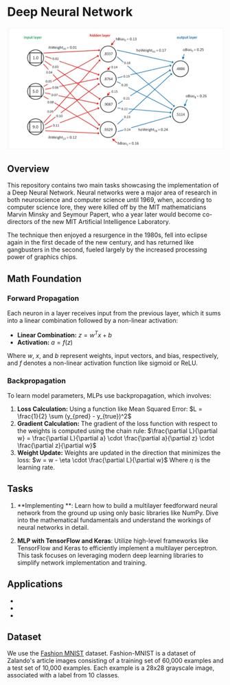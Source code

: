 # Deep Neural Network

![image](https://github.com/Naiwen1997/IDNE-577-Machine-Learning/blob/master/Images/MLP.png)

## Overview
This repository contains two main tasks showcasing the implementation of a Deep Neural Network. Neural networks were a major area of research in both neuroscience and computer science until 1969, when, according to computer science lore, they were killed off by the MIT mathematicians Marvin Minsky and Seymour Papert, who a year later would become co-directors of the new MIT Artificial Intelligence Laboratory.

The technique then enjoyed a resurgence in the 1980s, fell into eclipse again in the first decade of the new century, and has returned like gangbusters in the second, fueled largely by the increased processing power of graphics chips.

## Math Foundation

### Forward Propagation
Each neuron in a layer receives input from the previous layer, which it sums into a linear combination followed by a non-linear activation:
   - **Linear Combination:** $z = w^T x + b$
   - **Activation:** $a = f(z)$

Where $w$, $x$, and $b$ represent weights, input vectors, and bias, respectively, and $f$ denotes a non-linear activation function like sigmoid or ReLU.

### Backpropagation

To learn model parameters, MLPs use backpropagation, which involves:
   1. **Loss Calculation:** Using a function like Mean Squared Error:
      $L = \frac{1}{2} \sum (y_{pred} - y_{true})^2$
   2. **Gradient Calculation:** The gradient of the loss function with respect to the weights is computed using the chain rule:
      $\frac{\partial L}{\partial w} = \frac{\partial L}{\partial a} \cdot \frac{\partial a}{\partial z} \cdot \frac{\partial z}{\partial w}$
   3. **Weight Update:** Weights are updated in the direction that minimizes the loss:
      $w = w - \eta \cdot \frac{\partial L}{\partial w}$
   Where $\eta$ is the learning rate.


## Tasks
1. **Implementing **: Learn how to build a multilayer feedforward neural network from the ground up using only basic libraries like NumPy. Dive into the mathematical fundamentals and understand the workings of neural networks in detail.
   
2. **MLP with TensorFlow and Keras**: Utilize high-level frameworks like TensorFlow and Keras to efficiently implement a multilayer perceptron. This task focuses on leveraging modern deep learning libraries to simplify network implementation and training.

## Applications
- 
- 
- 

## Dataset
We use the [Fashion MNIST](https://www.tensorflow.org/datasets/catalog/fashion_mnist) dataset. Fashion-MNIST is a dataset of Zalando's article images consisting of a training set of 60,000 examples and a test set of 10,000 examples. Each example is a 28x28 grayscale image, associated with a label from 10 classes.
